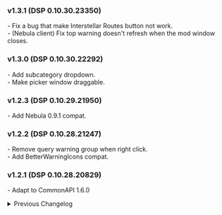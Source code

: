 ### v1.3.1 (DSP 0.10.30.23350)
\- Fix a bug that make Interstellar Routes button not work.  
\- (Nebula client) Fix top warning doesn't refresh when the mod window closes.  

### v1.3.0 (DSP 0.10.30.22292)
\- Add subcategory dropdown.  
\- Make picker window draggable.  

### v1.2.3 (DSP 0.10.29.21950)  
\- Add Nebula 0.9.1 compat.  

### v1.2.2 (DSP 0.10.28.21247)  
\- Remove query warning group when right click.  
\- Add BetterWarningIcons compat.  

### v1.2.1 (DSP 0.10.28.20829)  
\- Adapt to CommonAPI 1.6.0  

<details>
<summary>Previous Changelog</summary>

### v1.2.0 (DSP 0.9.27.15466)
\- Add Auto Clear Query.  
\- Matrix production is now searchable.  
\- Add DSPMoreRecipes, GenesisBook compat.  
\- Add Chinese translation.  

### v1.1.0
\- Show power status.  
\- Show all count in picker window.  
\- Remove warning when the entity destroyed.  
\- Fix blank warning.  

### v1.0.1 
\- Fix mod dependency error.  
\- Fix incorrect planet when searching by warning.  

### v1.0.0
\- Initial release. (DSP 0.9.27.15033)  

</details>